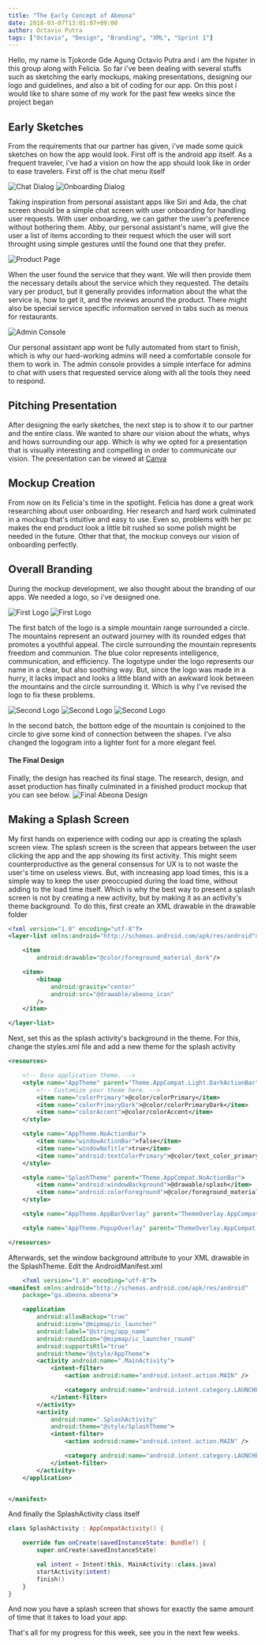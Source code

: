 ```yaml
---
title: "The Early Concept of Abeona"
date: 2018-03-07T13:01:07+09:00
author: Octavio Putra
tags: ["Octavio", "Design", "Branding", "XML", "Sprint 1"]
---
```


Hello, my name is Tjokorde Gde Agung Octavio Putra and i am the hipster in this group along with Felicia. So far i've been dealing with several stuffs such as sketching the early mockups, making presentations, designing our logo and guidelines, and also a bit of coding for our app. On this post i would like to share some of my work for the past few weeks since the project began

## Early Sketches
From the requirements that our partner has given, i've made some quick sketches on how the app would look. First off is the android app itself. As a frequent traveler, i've had a vision on how the app should look like in order to ease travelers. First off is the chat menu itself

![Chat Dialog](/img/mockup/chat-dialog.png)
![Onboarding Dialog](/img/mockup/souvenir-request.png)

Taking inspiration from personal assistant apps like Siri and Ada, the chat screen should be a simple chat screen with user onboarding for handling user requests. With user onboarding, we can gather the user's preference without bothering them. Abby, our personal assistant's name, will give the user a list of items according to their request which the user will sort throught using simple gestures until the found one that they prefer.

![Product Page](/img/mockup/restaurant-detail.png)

When the user found the service that they want. We will then provide them the necessary details about the service which they requested. The details vary per product, but it generally provides information about the what the service is, how to get it, and the reviews around the product. There might also be special service specific information served in tabs such as menus for restaurants.  

![Admin Console](/img/mockup/admin-page.png)

Our personal assistant app wont be fully automated from start to finish, which is why our hard-working admins will need a comfortable console for them to work in. The admin console provides a simple interface for admins to chat with users that requested service along with all the tools they need to respond.

## Pitching Presentation
After designing the early sketches, the next step is to show it to our partner and the entire class. We wanted to share our vision about the whats, whys and hows surrounding our app. Which is why we opted for a presentation that is visually interesting and compelling in order to communicate our vision. The presentation can be viewed at [Canva](https://www.canva.com/design/DACvRb_HaDQ/ljR9Sj1Rk-Lbi_uHQIoKkA/view?utm_content=DACvRb_HaDQ&utm_campaign=designshare&utm_medium=link&utm_source=sharebutton)

## Mockup Creation
From now on its Felicia's time in the spotlight. Felicia has done a great work researching about user onboarding. Her research and hard work culminated in a mockup that's intuitive and easy to use. Even so, problems with her pc makes the end product look a little bit rushed so some polish might be needed in the future. Other that that, the mockup conveys our vision of onboarding perfectly.

## Overall Branding
During the mockup development, we also thought about the branding of our apps. We needed a logo, so i've designed one.

![First Logo](/img/abeona-old-2.png)
![First Logo](/img/abeona-old-1.png)

 The first batch of the logo is a simple mountain range surrounded a circle. The mountains represent an outward journey with its rounded edges that promotes a youthful appeal. The circle surrounding the mountain represents freedom and communion. The blue color represents intelligence, communication, and efficiency. The logotype under the logo represents our name in a clear, but also soothing way. But, since the logo was made in a hurry, it lacks impact and looks a little bland with an awkward look between the mountains and the circle surrounding it. Which is why I've revised the logo to fix these problems.

![Second Logo](/img/abeona-new.png)
![Second Logo](/img/abeona-new-2.png)
![Second Logo](/img/abeona-new-3.png)

In the second batch, the bottom edge of the mountain is conjoined to the circle to give some kind of connection between the shapes. I've also changed the logogram into a lighter font for a more elegant feel.

#### The Final Design

Finally, the design has reached its final stage. The research, design, and asset production has finally culminated in a finished product mockup that you can see below.
![Final Abeona Design](/img/final-deisgn.png)

## Making a Splash Screen

My first hands on experience with coding our app is creating the splash screen view. The splash screen is the screen that appears between the user clicking the app and the app showing its first activity. This might seem counterproductive as the general consensus for UX is to not waste the user's time on useless views. But, with increasing app load times, this is a simple way to keep the user preoccupied during the load time, without adding to the load time itself. Which is why the best way to present a splash screen is not by creating a new activity, but by making it as an activity's theme background. To do this, first create an XML drawable in the drawable folder

```XML
<?xml version="1.0" encoding="utf-8"?>
<layer-list xmlns:android="http://schemas.android.com/apk/res/android">

    <item
        android:drawable="@color/foreground_material_dark"/>

    <item>
        <bitmap
            android:gravity="center"
            android:src="@drawable/abeona_icon"
        />
    </item>

</layer-list>
```

Next, set this as the splash activity's background in the theme. For this, change the styles.xml file and add a new theme for the splash activity

```XML
<resources>

    <!-- Base application theme. -->
    <style name="AppTheme" parent="Theme.AppCompat.Light.DarkActionBar">
        <!-- Customize your theme here. -->
        <item name="colorPrimary">@color/colorPrimary</item>
        <item name="colorPrimaryDark">@color/colorPrimaryDark</item>
        <item name="colorAccent">@color/colorAccent</item>
    </style>

    <style name="AppTheme.NoActionBar">
        <item name="windowActionBar">false</item>
        <item name="windowNoTitle">true</item>
        <item name="android:textColorPrimary">@color/text_color_primary</item>
    </style>

    <style name="SplashTheme" parent="Theme.AppCompat.NoActionBar">
        <item name="android:windowBackground">@drawable/splash</item>
        <item name="android:colorForeground">@color/foreground_material_dark</item>
    </style>

    <style name="AppTheme.AppBarOverlay" parent="ThemeOverlay.AppCompat.Dark.ActionBar" />

    <style name="AppTheme.PopupOverlay" parent="ThemeOverlay.AppCompat.Light" />

</resources>
```

Afterwards, set the window background attribute to your XML drawable in the SplashTheme. Edit the AndroidManifest.xml

```XML
	<?xml version="1.0" encoding="utf-8"?>
<manifest xmlns:android="http://schemas.android.com/apk/res/android"
    package="ga.abeona.abeona">

    <application
        android:allowBackup="true"
        android:icon="@mipmap/ic_launcher"
        android:label="@string/app_name"
        android:roundIcon="@mipmap/ic_launcher_round"
        android:supportsRtl="true"
        android:theme="@style/AppTheme">
        <activity android:name=".MainActivity">
            <intent-filter>
                <action android:name="android.intent.action.MAIN" />

                <category android:name="android.intent.category.LAUNCHER" />
            </intent-filter>
        </activity>
        <activity
            android:name=".SplashActivity"
            android:theme="@style/SplashTheme">
            <intent-filter>
                <action android:name="android.intent.action.MAIN" />

                <category android:name="android.intent.category.LAUNCHER" />
            </intent-filter>
        </activity>
    </application>


</manifest>
```

And finally the SplashActivity class itself

```Kotlin
class SplashActivity : AppCompatActivity() {

    override fun onCreate(savedInstanceState: Bundle?) {
        super.onCreate(savedInstanceState)

        val intent = Intent(this, MainActivity::class.java)
        startActivity(intent)
        finish()
    }
}
```

And now you have a splash screen that shows for exactly the same amount of time that it takes to load your app.

That's all for my progress for this week, see you in the next few weeks.

